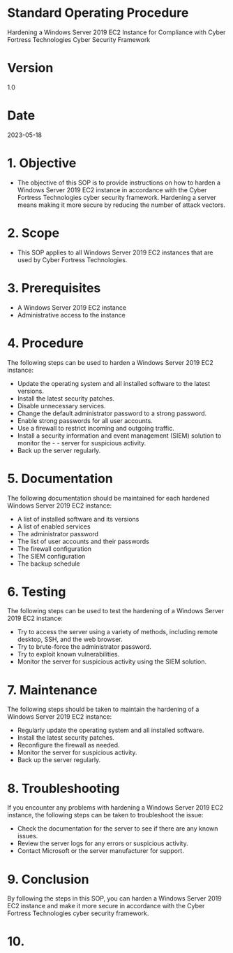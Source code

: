 # Standard Operating Procedure
Hardening a Windows Server 2019 EC2 Instance for Compliance with Cyber Fortress Technologies Cyber Security Framework

# Version
1.0

# Date
2023-05-18

# 1. Objective
- The objective of this SOP is to provide instructions on how to harden a Windows Server 2019 EC2 instance in accordance with the Cyber Fortress Technologies cyber security framework. Hardening a server means making it more secure by reducing the number of attack vectors.

# 2. Scope
- This SOP applies to all Windows Server 2019 EC2 instances that are used by Cyber Fortress Technologies.

# 3. Prerequisites
- A Windows Server 2019 EC2 instance
- Administrative access to the instance

# 4. Procedure
The following steps can be used to harden a Windows Server 2019 EC2 instance:

- Update the operating system and all installed software to the latest versions.
- Install the latest security patches.
- Disable unnecessary services.
- Change the default administrator password to a strong password.
- Enable strong passwords for all user accounts.
- Use a firewall to restrict incoming and outgoing traffic.
- Install a security information and event management (SIEM) solution to monitor the - - server for suspicious activity.
- Back up the server regularly.
# 5. Documentation
The following documentation should be maintained for each hardened Windows Server 2019 EC2 instance:

- A list of installed software and its versions
- A list of enabled services
- The administrator password
- The list of user accounts and their passwords
- The firewall configuration
- The SIEM configuration
- The backup schedule

# 6. Testing
The following steps can be used to test the hardening of a Windows Server 2019 EC2 instance:

- Try to access the server using a variety of methods, including remote desktop, SSH, and the web browser.
- Try to brute-force the administrator password.
- Try to exploit known vulnerabilities.
- Monitor the server for suspicious activity using the SIEM solution.

# 7. Maintenance
The following steps should be taken to maintain the hardening of a Windows Server 2019 EC2 instance:

- Regularly update the operating system and all installed software.
- Install the latest security patches.
- Reconfigure the firewall as needed.
- Monitor the server for suspicious activity.
- Back up the server regularly.

# 8. Troubleshooting
If you encounter any problems with hardening a Windows Server 2019 EC2 instance, the following steps can be taken to troubleshoot the issue:

- Check the documentation for the server to see if there are any known issues.
- Review the server logs for any errors or suspicious activity.
- Contact Microsoft or the server manufacturer for support.

# 9. Conclusion
By following the steps in this SOP, you can harden a Windows Server 2019 EC2 instance and make it more secure in accordance with the Cyber Fortress Technologies cyber security framework.

# 10. 
